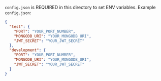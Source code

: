 `config.json` is REQUIRED in this directory to set ENV variables. Example `config.json`:

```json
{
  "test": {
    "PORT": "YOUR_PORT_NUMBER",
    "MONGODB_URI": "YOUR_MONGODB_URI",
    "JWT_SECRET": "YOUR_JWT_SECRET"
  },
  "development": {
    "PORT": "YOUR_PORT_NUMBER",
    "MONGODB_URI": "YOUR_MONGODB_URI",
    "JWT_SECRET": "YOUR_JWT_SECRET"
  }
}
```
